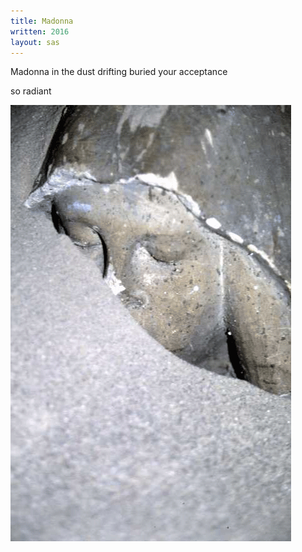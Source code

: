 ```yaml
---
title: Madonna
written: 2016
layout: sas
---
```


<div class="poem">
Madonna in the dust  
drifting  
buried  
your acceptance  
 
so radiant
</div>

!["Hush"](/assets/images/sunshad/Hush.gif "Hush")
